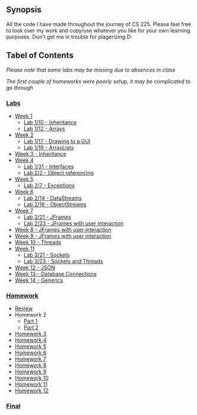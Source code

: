 ## Synopsis

All the code I have made throughout the journey of CS 225. Please feel free to look over my work and copy/use whatever
you like for your own learning purposes. Don't get me in trouble for plagerizing D:

## Tabel of Contents
_Please note that some labs may be missing due to absences in class_

_The first couple of homeworks were poorly setup, it may be complicated to go through_

### [Labs](labs)
* [Week 1](labs/week_1)
  * [Lab 1/10 - Inheritance](labs/week_1/lab_1_10)
  * [Lab 1/12 - Arrays](labs/week_1/lab_1_12)
* [Week 2](labs/week_2)
  * [Lab 1/17 - Drawing to a GUI](labs/week_2/lab_1_17)
  * [Lab 1/19 - ArrayLists](labs/week_2/lab_1_19)
* [Week 3 - Inheritance](labs/week_3/chapter_10_12-20)
* [Week 4](labs/week_4)
  * [Lab 1/31 - Interfaces](labs/week_4/lab_1_31)
  * [Lab 2/2 - Object referencing](labs/week_4/lab_2_2)
* [Week 5](labs/week_5)
  * [Lab 2/7 - Exceptions](labs/week_5/lab_2_7/)
* [Week 6](labs/week_6)
  * [Lab 2/14 - DataStreams](labs/week_6/lab_2_14)
  * [Lab 2/16 - ObjectStreams](labs/week_6/lab_2_16)
* [Week 7](labs/week_7)
  * [Lab 2/21 - JFrames](labs/week_7/lab_2_21)
  * [Lab 2/23 - JFrames with user interaction](labs/week_7/lab_2_23)
* [Week 8 - JFrames with user interaction](labs/week_8/lab_2_28)
* [Week 9 - JFrames with user interaction](labs/week_9/lab_3_2)
* [Week 10 - Threads](labs/week_10/lab_3_9)
* [Week 11](labs/week_11)
  * [Lab 3/21 - Sockets](labs/week_11/lab_3_21)
  * [Lab 3/23 - Sockets and Threads](labs/week_11/lab_3_23)
* [Week 12 - JSON](examples/json-example-netbeans)
* [Week 13 - Database Connections](labs/week_13/lab_4_4)
* [Week 14 - Generics](labs/week_14/lab_4_13)

### [Homework](homework)
* [Review](homework/review)
* Homework 2
  * [Part 1](homework/chapter_10_game)
  * [Part 2](homework/chapter_10_store)
* [Homework 3](homework/chapter_10_abstracts)
* [Homework 4](homework/myarraylist)
* [Homework 5](homework/chapter_11_homework_5)
* [Homework 6](homework/homework_6)
* [Homework 7](homework/homework_7)
* [Homework 8](homework/homework_8)
* [Homework 9](homework/homework_9)
* [Homework 10](homework/homework_10)
* [Homework 11](homework/homework_11)
* [Homework 12](homework/homework_12)

### [Final](final)